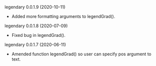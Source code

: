 legendary 0.0.1.9 (2020-10-11)
* Added more formatting arguments to legendGrad().

legendary 0.0.1.8 (2020-07-09)
* Fixed bug in legendGrad().

legendary 0.0.1.7 (2020-06-11)
* Amended function legendGrad() so user can specify pos argument to text.
